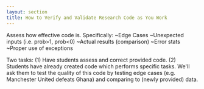 ```yaml
---
layout: section
title: How to Verify and Validate Research Code as You Work
---
```

Assess how effective code is.  Specifically:
~Edge Cases
~Unexpected inputs (i.e. prob>1, prob<0)
~Actual results (comparison)
~Error stats
~Proper use of exceptions

Two tasks: (1) Have students assess and correct provided code.  (2) Students have already created code which performs specific tasks.  We'll ask them to test the quality of this code by testing edge cases (e.g. Manchester United defeats Ghana) and comparing to (newly provided) data.
